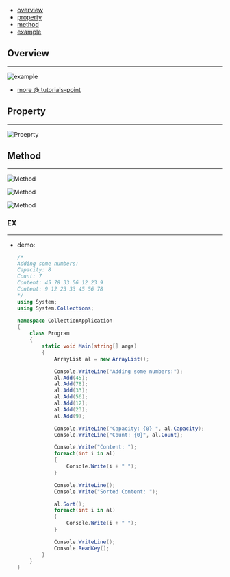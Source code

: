 * [overview](#overview)
* [property](#property)
* [method](#method)
* [example](#example)

## Overview <a name="overview"></a>

---

![example](_asset/img/01.png)

* [more @ tutorials-point](https://www.tutorialspoint.com/csharp/csharp_arraylist.htm)

## Property <a name="property"></a>

---

![Proeprty](_asset/img/02.png)

## Method <a name="Method"></a>

---

![Method](_asset/img/03.png)

![Method](_asset/img/04.png)

![Method](_asset/img/05.png)

### EX <a name="example"></a>

---

* demo:

	```c#
	/*
	Adding some numbers:
	Capacity: 8
	Count: 7
	Content: 45 78 33 56 12 23 9
	Content: 9 12 23 33 45 56 78
	*/
	using System;
	using System.Collections;

	namespace CollectionApplication
	{
		class Program
		{
			static void Main(string[] args)
			{
				ArrayList al = new ArrayList();

				Console.WriteLine("Adding some numbers:");
				al.Add(45);
				al.Add(78);
				al.Add(33);
				al.Add(56);
				al.Add(12);
				al.Add(23);
				al.Add(9);

				Console.WriteLine("Capacity: {0} ", al.Capacity);
				Console.WriteLine("Count: {0}", al.Count);

				Console.Write("Content: ");
				foreach(int i in al)
				{
					Console.Write(i + " ");
				}

				Console.WriteLine();
				Console.Write("Sorted Content: ");

				al.Sort();
				foreach(int i in al)
				{
					Console.Write(i + " ");
				}

				Console.WriteLine();
				Console.ReadKey();
			}
		}
	}
	```